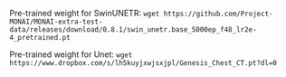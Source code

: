 Pre-trained weight for SwinUNETR: `wget https://github.com/Project-MONAI/MONAI-extra-test-data/releases/download/0.8.1/swin_unetr.base_5000ep_f48_lr2e-4_pretrained.pt`

Pre-trained weight for Unet: `wget https://www.dropbox.com/s/lh5kuyjxwjsxjpl/Genesis_Chest_CT.pt?dl=0`